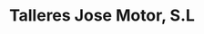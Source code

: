 ---
title: "Talleres Jose Motor, S.L"
url: /torrent/talleres-jose-motor-s-l/
shop: reparación de automóviles
---
